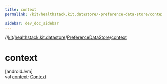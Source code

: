 ```yaml
---
title: context
permalink: /kit/healthstack.kit.datastore/-preference-data-store/context.html

sidebar: dev_doc_sidebar
---
```

//[kit](../../../kit.html)/[healthstack.kit.datastore](../index.html)/[PreferenceDataStore](index.html)/[context](context.html)



# context



[androidJvm]\
val [context](context.html): [Context](https://developer.android.com/reference/kotlin/android/content/Context.html)




